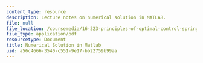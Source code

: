 ```yaml
---
content_type: resource
description: Lecture notes on numerical solution in MATLAB.
file: null
file_location: /coursemedia/16-323-principles-of-optimal-control-spring-2008/a56c46663540c5519e17bb22759b99aa_lec7.pdf
file_type: application/pdf
resourcetype: Document
title: Numerical Solution in Matlab
uid: a56c4666-3540-c551-9e17-bb22759b99aa
---
```

